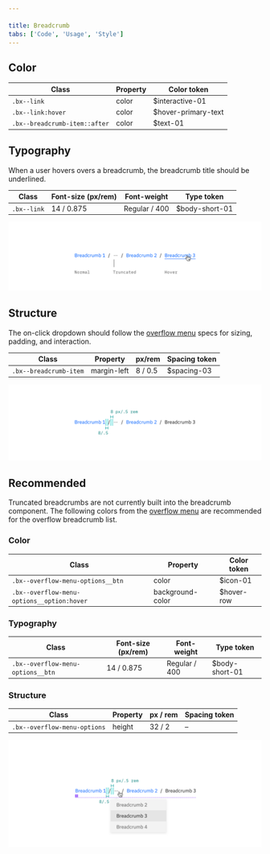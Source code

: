 ```yaml
---

title: Breadcrumb
tabs: ['Code', 'Usage', 'Style']
---
```


## Color

| Class                         | Property | Color token         |
| ----------------------------- | -------- | ------------------- |
| `.bx--link`                   | color    | $interactive-01   |
| `.bx--link:hover`             | color    | $hover-primary-text|
| `.bx--breadcrumb-item::after` | color    | $text-01          |

## Typography

When a user hovers overs a breadcrumb, the breadcrumb title should be underlined.

| Class       | Font-size (px/rem) | Font-weight | Type token |
| ----------- | ------------------ | ----------- | ---------- |
| `.bx--link` | 14 / 0.875         | Regular / 400 | $body-short-01|

<image-component fixed="default" caption="Breadcrumb typography treatment example">

![Breadcrumb typography treatment example](images/breadcrumb-style-1.png)

</image-component>

## Structure

The on-click dropdown should follow the [overflow menu](/components/overflow-menu) specs for sizing, padding, and interaction.

| Class                         | Property    | px/rem | Spacing token |
| ----------------------------- | ----------- | ------ | ------------- |
| `.bx--breadcrumb-item`        | margin-left | 8 / 0.5 | $spacing-03 |

<image-component fixed="default" caption="Structure and spacing measurements for breadcrumb | px / rem">

![Truncated breadcrumb dropdown example](images/breadcrumb-style-2.png)

</image-component>

## Recommended

Truncated breadcrumbs are not currently built into the breadcrumb component. The following colors from the [overflow menu](/overflow/style) are recommended for the overflow breadcrumb list.

### Color

| Class                                      | Property         | Color token    |
| ------------------------------------------ | ---------------- | ---------- |
| `.bx--overflow-menu-options__btn`          | color            | $icon-01   |
| `.bx--overflow-menu-options__option:hover` | background-color | $hover-row |

### Typography

| Class                             | Font-size (px/rem) | Font-weight | Type token |
| --------------------------------- | ------------------ | ----------- | ---------- |
| `.bx--overflow-menu-options__btn` | 14 / 0.875         | Regular / 400 | $body-short-01 |

### Structure

| Class                        | Property   | px / rem | Spacing token |
| ---------------------------- | ---------- | -------- | ------------- |
| `.bx--overflow-menu-options` | height     | 32 / 2   | – |

<image-component fixed="default" caption="Recommended structure and spacing measurements for breadcrumb | px / rem">

![Truncated breadcrumb dropdown example](images/breadcrumb-style-3.png)

</image-component>
